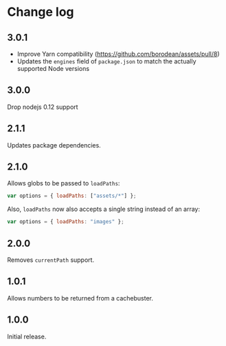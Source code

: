 # Change log

## 3.0.1

- Improve Yarn compatibility (https://github.com/borodean/assets/pull/8)
- Updates the `engines` field of `package.json` to match the actually supported Node versions

## 3.0.0

Drop nodejs 0.12 support

## 2.1.1

Updates package dependencies.

## 2.1.0

Allows globs to be passed to `loadPaths`:

```js
var options = { loadPaths: ["assets/*"] };
```

Also, `loadPaths` now also accepts a single string instead of an array:

```js
var options = { loadPaths: "images" };
```

## 2.0.0

Removes `currentPath` support.

## 1.0.1

Allows numbers to be returned from a cachebuster.

## 1.0.0

Initial release.
